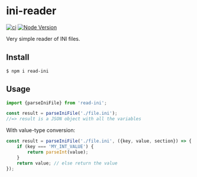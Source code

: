 # ini-reader

[![ci](https://github.com/vitaly-t/read-ini/actions/workflows/ci.yml/badge.svg)](https://github.com/vitaly-t/read-ini/actions/workflows/ci.yml)
[![Node Version](https://img.shields.io/badge/nodejs-20%20--%2024-green.svg?logo=node.js&style=flat)](https://nodejs.org)

Very simple reader of INI files.

## Install

```
$ npm i read-ini
```

## Usage

```ts
import {parseIniFile} from 'read-ini';

const result = parseIniFile('./file.ini');
//=> result is a JSON object with all the variables
```

With value-type conversion:

```ts
const result = parseIniFile('./file.ini', ({key, value, section}) => {
    if (key === 'MY_INT_VALUE') {
        return parseInt(value);
    }
    return value; // else return the value
});
```
